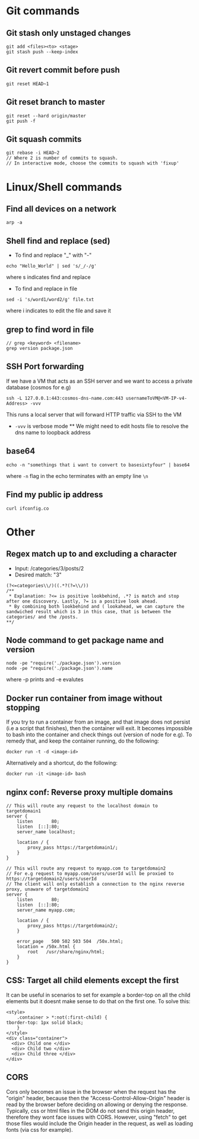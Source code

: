 # Git commands
## Git stash only unstaged changes
```
git add <files><to> <stage>
git stash push --keep-index
```
## Git revert commit before push
```
git reset HEAD~1
```
## Git reset branch to master
```
git reset --hard origin/master
git push -f
```
## Git squash commits
```
git rebase -i HEAD~2
// Where 2 is number of commits to squash.
// In interactive mode, choose the commits to squash with 'fixup'
```
# Linux/Shell commands
## Find all devices on a network
```
arp -a
```
## Shell find and replace (sed)
- To find and replace "_" with "-"
```
echo "Hello_World" | sed 's/_/-/g'
```
where s indicates find and replace
- To find and replace in file
```
sed -i 's/word1/word2/g' file.txt
```
where i indicates to edit the file and save it
## grep to find word in file
```
// grep <keyword> <filename>
grep version package.json
```

## SSH Port forwarding
If we have a VM that acts as an SSH server and we want to access a private database (cosmos for e.g)

```
ssh -L 127.0.0.1:443:cosmos-dns-name.com:443 usernameToVM@<VM-IP-v4-Address> -vvv
```
This runs a local server that will forward HTTP traffic via SSH to the VM
* `-vvv` is verbose mode
** We might need to edit hosts file to resolve the dns name to loopback address
## base64
```
echo -n "somethings that i want to convert to basesixtyfour" | base64
```
where `-n` flag in the echo terminates with an empty line `\n`

## Find my public ip address
```
curl ifconfig.co
```

# Other
## Regex match up to and excluding a character
- Input: /categories/3/posts/2
- Desired match: "3"
```
(?<=categories\\/)((.*?(?=\\/))
/**
 * Explanation: ?<= is positive lookbehind, .*? is match and stop after one discovery. Lastly, ?= is a positive look ahead.
 * By combining both lookbehind and ( lookahead, we can capture the sandwiched result which is 3 in this case, that is between the categories/ and the /posts.
**/
```
## Node command to get package name and version
```
node -pe "require('./package.json').version
node -pe "require('./package.json').name
```
where -p prints and -e evalutes

## Docker run container from image without stopping
If you try to run a container from an image, and that image does not persist (i.e a script that finishes), then the container will exit. It becomes impossible to bash into the container and check things out (version of node for e.g).
To remedy that, and keep the container running, do the following:
```
docker run -t -d <image-id>
```
Alternatively and a shortcut, do the following:
```
docker run -it <image-id> bash
```
## nginx conf: Reverse proxy multiple domains
```
// This will route any request to the localhost domain to targetdomain1
server {
    listen       80;
    listen  [::]:80;
    server_name localhost;

    location / {
        proxy_pass https://targetdomain1/;
    }
}

// This will route any request to myapp.com to targetdomain2
// For e.g request to myapp.com/users/userId will be proxied to https://targetdomain2/users/userId
// The client will only establish a connection to the nginx reverse proxy, unaware of targetdomain2
server {
    listen       80;
    listen  [::]:80;
    server_name myapp.com;

    location / {
        proxy_pass https://targetdomain2/;
    }
    
    error_page   500 502 503 504  /50x.html;
    location = /50x.html {
        root   /usr/share/nginx/html;
    }
}
```
## CSS: Target all child elements except the first
It can be useful in scenarios to set for example a border-top on all the child elements but it doesnt make sense to do that on the first one.
To solve this:
```
<style>
    .container > *:not(:first-child) {
tborder-top: 1px solid black;
    }
</style>
<div class="container">
  <div> Child one </div>
  <div> Child two </div>
  <div> Child three </div>
</div>
```
## CORS
Cors only becomes an issue in the browser when the request has the "origin" header, because then the "Access-Control-Allow-Origin" header is read by the browser before deciding on allowing or denying the response.
Typically, css or html files in the DOM do not send this origin header, therefore they wont face issues with CORS.
However, using "fetch" to get those files would include the Origin header in the request, as well as loading fonts (via css for example).
